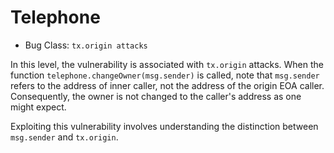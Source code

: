 # Telephone

- Bug Class: `tx.origin attacks`

In this level, the vulnerability is associated with `tx.origin` attacks. When the function `telephone.changeOwner(msg.sender)` is called, note that `msg.sender` refers to the address of inner caller, not the address of the origin EOA caller. Consequently, the owner is not changed to the caller's address as one might expect.

Exploiting this vulnerability involves understanding the distinction between `msg.sender` and `tx.origin`.